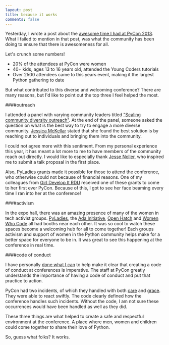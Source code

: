 ```yaml
---
layout: post
title: because it works
comments: false
---
```


Yesterday, I wrote a post about the [awesome time I had at PyCon 2013](/blog/2013/03/20/thoughts-after-attending-my-second-pycon/). What I failed to mention in that post, was what the community has been doing to ensure that there is awesomeness for all.

Let's crunch some numbers!

- 20% of the attendees at PyCon were women
- 40+ kids, ages 13 to 16 years old, attended the Young Coders tutorials
- Over 2500 attendees came to this years event, making it the largest Python gathering to date

But what contributed to this diverse and welcoming conference? There are many reasons, but I'd like to point out the top three I feel helped the most.

####outreach

I attended a panel with varying community leaders titled ["Scaling community diversity outreach"](https://us.pycon.org/2013/schedule/presentation/104/). At the end of the panel, someone asked the question on what is the best way to try to engage a more diverse community. [Jessica McKellar](http://web.mit.edu/jesstess/) stated that she found the best solution is by reaching out to individuals and bringing them into the community.

I could not agree more with this sentiment. From my personal experience this year, it has meant a lot more to me to have members of the community reach out directly. I would like to especially thank [Jesse Noller](http://jessenoller.com/), who inspired me to submit a talk proposal in the first place.

Also, [PyLadies grants](https://us.pycon.org/2013/assistance/) made it possible for those to attend the conference, who otherwise could not because of financial reasons. One of my colleagues from [Girl Develop It RDU](http://www.meetup.com/Girl-Develop-It-RDU/) received one of these grants to come to her first ever PyCon. Because of this, I got to see her face beaming every time I ran into her at the conference!

####activism

In the expo hall, there was an amazing presence of many of the women in tech activist groups. [PyLadies](http://www.pyladies.com/), the [Ada Initiative](http://adainitiative.org/), [Open Hatch](https://openhatch.org/) and [Women Who Code](http://www.meetup.com/Women-Who-Code-SF/) all had booths near each other. It was so cool to watch these spaces become a welcoming hub for all to come together! Each groups activism and support of women in the Python community helps make for a better space for everyone to be in. It was great to see this happening at the conference in real time.

####code of conduct

I have personally [done what I can](http://letsgetlouder.com/) to help make it clear that creating a code of conduct at conferences is imperative. The staff at PyCon greatly understands the importance of having a code of conduct and put that practice to action. 

PyCon had two incidents, of which they handled with both [care](http://pycon.blogspot.com/2013/03/pycons-response-to-inapropriate.html) and [grace](http://pycon.blogspot.com/2013/03/pycon-response-to-inappropriate.html). They were able to react swiftly. The code clearly defined how the conference handles such incidents. Without the code, I am not sure these occurrences would have been handled as well as they did. 

These three things are what helped to create a safe and respectful environment at the conference. A place where men, women and children could come together to share their love of Python.

So, guess what folks? It works.